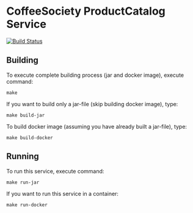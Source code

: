 # CoffeeSociety ProductCatalog Service
[![Build Status](https://travis-ci.org/asc-lab/coffee-society-product-catalog.svg?branch=master)](https://travis-ci.org/asc-lab/coffee-society-product-catalog)

## Building

To execute complete building process (jar and docker image), execute command:

```
make
```

If you want to build only a jar-file (skip building docker image), type:

```
make build-jar
```

To build docker image (assuming you have already built a jar-file), type:

```
make build-docker
```

## Running

To run this service, execute command:

```
make run-jar
```

If you want to run this service in a container:

```
make run-docker
```
